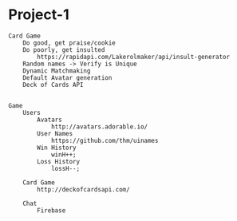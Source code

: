 # Project-1


    Card Game
        Do good, get praise/cookie
        Do poorly, get insulted
            https://rapidapi.com/Lakerolmaker/api/insult-generator
        Random names -> Verify is Unique
        Dynamic Matchmaking
        Default Avatar generation
        Deck of Cards API


    Game
        Users
            Avatars
                http://avatars.adorable.io/
            User Names
                https://github.com/thm/uinames
            Win History
                winH++;
            Loss History
                lossH--;

        Card Game
            http://deckofcardsapi.com/

        Chat
            Firebase

